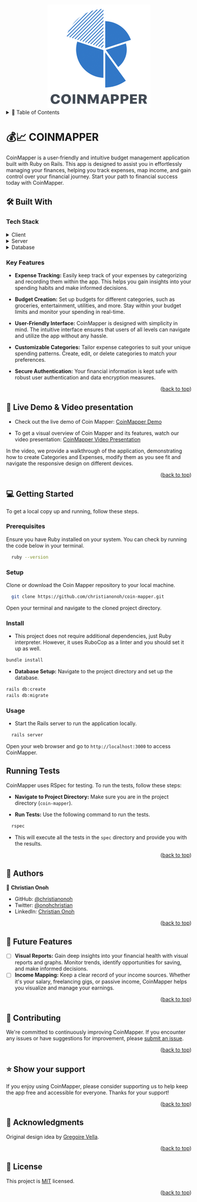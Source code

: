 <a name="readme-top"></a>

<div align="center">
  <img src="./app/assets/images/logo.png" alt="logo" width="280"  height="auto" />
  <br/>

  <!-- <h3><b>Book Town</b></h3> -->

</div>

<!-- TABLE OF CONTENTS -->
<details>
<summary> 📗 Table of Contents</summary>

- [📖 About the Project](#about-project)
  - [🛠 Built With](#built-with)
    - [Tech Stack](#tech-stack)
    - [Key Features](#key-features)
  - [🚀 Live Demo & Video presentation](#live-demo)
- [💻 Getting Started](#getting-started)
  - [Setup](#setup)
  - [Prerequisites](#prerequisites)
  - [Install](#install)
  - [Usage](#usage)
  - [Run tests](#run-tests)
- [👥 Authors](#authors)
- [🔭 Future Features](#future-features)
- [🤝 Contributing](#contributing)
- [⭐️ Show your support](#support)
- [🙏 Acknowledgements](#acknowledgements)
<!-- - [❓ FAQ (OPTIONAL)](#faq) -->
- [📝 License](#license)
</details>
<!-- PROJECT DESCRIPTION -->

# 💰📈 COINMAPPER <a name="about-project"></a>

CoinMapper is a user-friendly and intuitive budget management application built with Ruby on Rails. This app is designed to assist you in effortlessly managing your finances, helping you track expenses, map income, and gain control over your financial journey. Start your path to financial success today with CoinMapper.
## 🛠 Built With <a name="built-with"></a>

### Tech Stack <a name="tech-stack"></a>

<details>
  <summary>Client</summary>
  <ul>
    <li><a href="https://rubyonrails.org">Ruby on Rails</a></li>
  </ul>
</details>

<details>
  <summary>Server</summary>
  <ul>
    <li>LocalHost</li>
  </ul>
</details>

<details>
<summary>Database</summary>
  <ul>
    <li><a href="https://www.postgresql.org/">PostgreSQL</a></li>
  </ul>
</details>

<!-- Features -->

### Key Features <a name="key-features"></a>

- **Expense Tracking:** Easily keep track of your expenses by categorizing and recording them within the app. This helps you gain insights into your spending habits and make informed decisions.

- **Budget Creation:** Set up budgets for different categories, such as groceries, entertainment, utilities, and more. Stay within your budget limits and monitor your spending in real-time.

- **User-Friendly Interface:** CoinMapper is designed with simplicity in mind. The intuitive interface ensures that users of all levels can navigate and utilize the app without any hassle.

- **Customizable Categories:** Tailor expense categories to suit your unique spending patterns. Create, edit, or delete categories to match your preferences.

- **Secure Authentication:** Your financial information is kept safe with robust user authentication and data encryption measures.

<p align="right">(<a href="#readme-top">back to top</a>)</p>

<!-- LIVE DEMO -->

## 🚀 Live Demo & Video presentation<a name="live-demo"></a>

- Check out the live demo of Coin Mapper: [CoinMapper Demo](https://theweather360.onrender.com/)

- To get a visual overview of Coin Mapper and its features, watch our video presentation: [CoinMapper Video Presentation](https://www.loom.com/share/40eae9e00ab047baa81124a3f50965f5?sid=7e9a48fe-e4a1-4676-8327-64ff6f57c564)

In the video, we provide a walkthrough of the application, demonstrating how to create Categories and Expenses, modify them as you see fit and navigate the responsive design on different devices.

<p align="right">(<a href="#readme-top">back to top</a>)</p>  

<!-- GETTING STARTED -->

## 💻 Getting Started <a name="getting-started"></a>

To get a local copy up and running, follow these steps.

### Prerequisites

Ensure you have Ruby installed on your system. You can check by running the code below in your terminal.
```sh
  ruby --version
```
### Setup

Clone or download the Coin Mapper repository to your local machine.
```sh
  git clone https://github.com/christianonoh/coin-mapper.git
```
Open your terminal and navigate to the cloned project directory.

### Install

- This project does not require additional dependencies, just Ruby interpreter. However, it uses RuboCop as a linter and you should set it up as well.

```sh
bundle install
```
- **Database Setup:** Navigate to the project directory and set up the database.
```sh
rails db:create
rails db:migrate
```
### Usage
 - Start the Rails server to run the application locally.

```sh
  rails server
```
Open your web browser and go to `http://localhost:3000` to access CoinMapper.

## Running Tests

CoinMapper uses RSpec for testing. To run the tests, follow these steps:

- **Navigate to Project Directory:** Make sure you are in the project directory (`coin-mapper`).

- **Run Tests:** Use the following command to run the tests.
```sh
  rspec
```
- This will execute all the tests in the `spec` directory and provide you with the results.

<p align="right">(<a href="#readme-top">back to top</a>)</p>

<!-- AUTHORS -->

## 👥 Authors <a name="authors"></a>

👤 **Christian Onoh**

- GitHub: [@christianonoh](https://github.com/christianonoh)
- Twitter: [@onohchristian](https://twitter.com/onohchristian)
- LinkedIn: [Christian Onoh](https://www.linkedin.com/in/christianonoh)

<p align="right">(<a href="#readme-top">back to top</a>)</p>

<!-- FUTURE FEATURES -->

## 🔭 Future Features <a name="future-features"></a>

- [ ] **Visual Reports:** Gain deep insights into your financial health with visual reports and graphs. Monitor trends, identify opportunities for saving, and make informed decisions.
- [ ] **Income Mapping:** Keep a clear record of your income sources. Whether it's your salary, freelancing gigs, or passive income, CoinMapper helps you visualize and manage your earnings.
<p align="right">(<a href="#readme-top">back to top</a>)</p>

<!-- CONTRIBUTING -->

## 🤝 Contributing <a name="contributing"></a>

We're committed to continuously improving CoinMapper. If you encounter any issues or have suggestions for improvement, please [submit an issue](https://github.com/christianonoh/coin-mapper/issues).

<p align="right">(<a href="#readme-top">back to top</a>)</p>

<!-- SUPPORT -->

## ⭐️ Show your support <a name="support"></a>

If you enjoy using CoinMapper, please consider supporting us to help keep the app free and accessible for everyone. Thanks for your support!

<p align="right">(<a href="#readme-top">back to top</a>)</p>

<!-- ACKNOWLEDGEMENTS -->

## 🙏 Acknowledgments <a name="acknowledgements"></a>

Original design idea by [Gregoire Vella](https://www.behance.net/gregoirevella).

<p align="right">(<a href="#readme-top">back to top</a>)</p>


<!-- LICENSE -->

## 📝 License <a name="license"></a>

This project is [MIT](./LICENSE) licensed.

<p align="right">(<a href="#readme-top">back to top</a>)</p>
